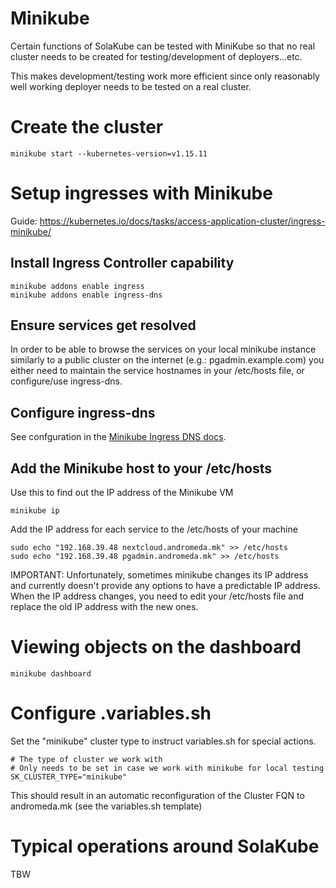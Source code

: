 # Minikube

Certain functions of SolaKube can be tested with MiniKube so that no real cluster needs to be created for testing/development of deployers...etc.

This makes development/testing work more efficient since only reasonably well working deployer needs to be tested on a real cluster.

# Create the cluster

~~~
minikube start --kubernetes-version=v1.15.11
~~~

# Setup ingresses with Minikube

Guide: https://kubernetes.io/docs/tasks/access-application-cluster/ingress-minikube/

## Install Ingress Controller capability

~~~
minikube addons enable ingress
minikube addons enable ingress-dns
~~~

## Ensure services get resolved

In order to be able to browse the services on your local minikube instance similarly to a public cluster on the internet (e.g.: pgadmin.example.com) you either need to maintain  the service hostnames in your /etc/hosts file, or configure/use ingress-dns.

## Configure ingress-dns

See confguration in the [Minikube Ingress DNS docs](https://github.com/kubernetes/minikube/tree/master/deploy/addons/ingress-dns). 

## Add the Minikube host to your /etc/hosts

Use this to find out the IP address of the Minikube VM
~~~
minikube ip
~~~

Add the IP address for each service to the /etc/hosts of your machine
~~~
sudo echo "192.168.39.48 nextcloud.andromeda.mk" >> /etc/hosts
sudo echo "192.168.39.48 pgadmin.andromeda.mk" >> /etc/hosts
~~~

IMPORTANT: Unfortunately, sometimes minikube changes its IP address and currently doesn't provide any options to have a predictable IP address. When the IP address changes, you need to edit your /etc/hosts file and replace the old IP address with the new ones. 

# Viewing objects on the dashboard

~~~
minikube dashboard
~~~

# Configure .variables.sh

Set the "minikube" cluster type to instruct variables.sh for special actions.

~~~
# The type of cluster we work with
# Only needs to be set in case we work with minikube for local testing
SK_CLUSTER_TYPE="minikube"
~~~

This should result in an automatic reconfiguration of the Cluster FQN to andromeda.mk (see the variables.sh template)


# Typical operations around SolaKube

TBW